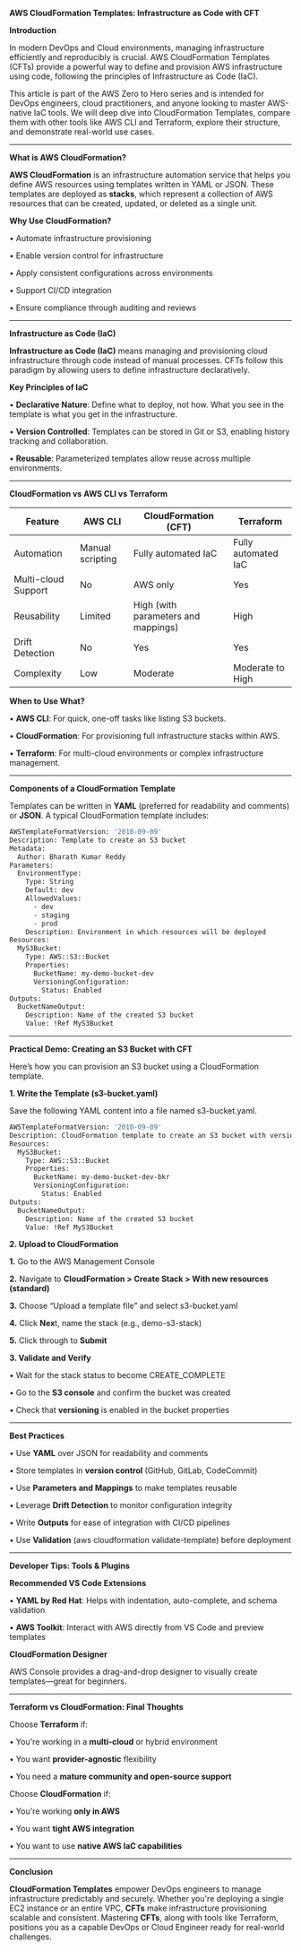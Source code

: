 **AWS CloudFormation Templates: Infrastructure as Code with CFT**

**Introduction**

In modern DevOps and Cloud environments, managing infrastructure efficiently and reproducibly is crucial. AWS CloudFormation Templates (CFTs) provide a powerful way to define and provision AWS infrastructure using code, following the principles of Infrastructure as Code (IaC).

This article is part of the AWS Zero to Hero series and is intended for DevOps engineers, cloud practitioners, and anyone looking to master AWS-native IaC tools. We will deep dive into CloudFormation Templates, compare them with other tools like AWS CLI and Terraform, explore their structure, and demonstrate real-world use cases.

---

**What is AWS CloudFormation?**

**AWS CloudFormation** is an infrastructure automation service that helps you define AWS resources using templates written in YAML or JSON. These templates are deployed as **stacks**, which represent a collection of AWS resources that can be created, updated, or deleted as a single unit.

**Why Use CloudFormation?**

•	Automate infrastructure provisioning

•	Enable version control for infrastructure

•	Apply consistent configurations across environments

•	Support CI/CD integration

•	Ensure compliance through auditing and reviews

---

**Infrastructure as Code (IaC)**

**Infrastructure as Code (IaC)** means managing and provisioning cloud infrastructure through code instead of manual processes. CFTs follow this paradigm by allowing users to define infrastructure declaratively.

**Key Principles of IaC**

•	**Declarative Nature**: Define what to deploy, not how. What you see in the template is what you get in the infrastructure.

•	**Version Controlled**: Templates can be stored in Git or S3, enabling history tracking and collaboration.

•	**Reusable**: Parameterized templates allow reuse across multiple environments.

---

**CloudFormation vs AWS CLI vs Terraform**

| Feature             | AWS CLI             | CloudFormation (CFT) | Terraform            |
|---------------------|---------------------|-----------------------|----------------------|
| Automation          | Manual scripting    | Fully automated IaC   | Fully automated IaC  |
| Multi-cloud Support | No                  | AWS only              | Yes                  |
| Reusability         | Limited             | High (with parameters and mappings) | High                  |
| Drift Detection     | No                  | Yes                   | Yes                  |
| Complexity          | Low                 | Moderate              | Moderate to High     |

**When to Use What?**

•	**AWS CLI**: For quick, one-off tasks like listing S3 buckets.

•	**CloudFormation**: For provisioning full infrastructure stacks within AWS.

•	**Terraform**: For multi-cloud environments or complex infrastructure management.

---

**Components of a CloudFormation Template**

Templates can be written in **YAML** (preferred for readability and comments) or **JSON**. A typical CloudFormation template includes:

```sh
AWSTemplateFormatVersion: '2010-09-09'
Description: Template to create an S3 bucket
Metadata:
  Author: Bharath Kumar Reddy
Parameters:
  EnvironmentType:
    Type: String
    Default: dev
    AllowedValues:
      - dev
      - staging
      - prod
    Description: Environment in which resources will be deployed
Resources:
  MyS3Bucket:
    Type: AWS::S3::Bucket
    Properties:
      BucketName: my-demo-bucket-dev
      VersioningConfiguration:
        Status: Enabled
Outputs:
  BucketNameOutput:
    Description: Name of the created S3 bucket
    Value: !Ref MyS3Bucket
```

---

**Practical Demo: Creating an S3 Bucket with CFT**

Here’s how you can provision an S3 bucket using a CloudFormation template.

**1. Write the Template (s3-bucket.yaml)**

Save the following YAML content into a file named s3-bucket.yaml.

```sh
AWSTemplateFormatVersion: '2010-09-09'
Description: CloudFormation template to create an S3 bucket with versioning enabled
Resources:
  MyS3Bucket:
    Type: AWS::S3::Bucket
    Properties:
      BucketName: my-demo-bucket-dev-bkr
      VersioningConfiguration:
        Status: Enabled
Outputs:
  BucketNameOutput:
    Description: Name of the created S3 bucket
    Value: !Ref MyS3Bucket
```

**2. Upload to CloudFormation**

**1.**	Go to the AWS Management Console

**2.**	Navigate to **CloudFormation > Create Stack > With new resources (standard)**

**3.**	Choose “Upload a template file” and select s3-bucket.yaml

**4.**	Click **Nex**t, name the stack (e.g., demo-s3-stack)

**5.**	Click through to **Submit**

**3. Validate and Verify**

•	Wait for the stack status to become CREATE_COMPLETE

•	Go to the **S3 console** and confirm the bucket was created

•	Check that **versioning** is enabled in the bucket properties

---

**Best Practices**

•	Use **YAML** over JSON for readability and comments

•	Store templates in **version control** (GitHub, GitLab, CodeCommit)

•	Use **Parameters and Mappings** to make templates reusable

•	Leverage **Drift Detection** to monitor configuration integrity

•	Write **Outputs** for ease of integration with CI/CD pipelines

•	Use **Validation** (aws cloudformation validate-template) before deployment

---

**Developer Tips: Tools & Plugins**

**Recommended VS Code Extensions**

•	**YAML by Red Hat**: Helps with indentation, auto-complete, and schema validation

•	**AWS Toolkit**: Interact with AWS directly from VS Code and preview templates

**CloudFormation Designer**

AWS Console provides a drag-and-drop designer to visually create templates—great for beginners.

---

**Terraform vs CloudFormation: Final Thoughts**

Choose **Terraform** if:

•	You're working in a **multi-cloud** or hybrid environment

•	You want **provider-agnostic** flexibility

•	You need a **mature community and open-source support**

Choose **CloudFormation** if:

•	You're working **only in AWS**

•	You want **tight AWS integration**

•	You want to use **native AWS IaC capabilities**

---

**Conclusion**

**CloudFormation Templates** empower DevOps engineers to manage infrastructure predictably and securely. Whether you're deploying a single EC2 instance or an entire VPC, **CFTs** make infrastructure provisioning scalable and consistent. Mastering **CFTs**, along with tools like Terraform, positions you as a capable DevOps or Cloud Engineer ready for real-world challenges.
